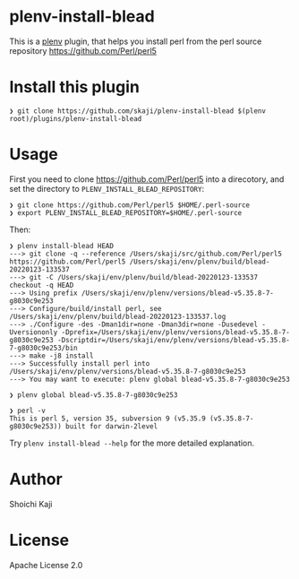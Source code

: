 # plenv-install-blead

This is a [plenv](https://github.com/tokuhirom/plenv) plugin,
that helps you install perl from the perl source repository https://github.com/Perl/perl5

# Install this plugin

```console
❯ git clone https://github.com/skaji/plenv-install-blead $(plenv root)/plugins/plenv-install-blead
```

# Usage

First you need to clone https://github.com/Perl/perl5 into a direcotory,
and set the directory to `PLENV_INSTALL_BLEAD_REPOSITORY`:

```console
❯ git clone https://github.com/Perl/perl5 $HOME/.perl-source
❯ export PLENV_INSTALL_BLEAD_REPOSITORY=$HOME/.perl-source
```

Then:

```console
❯ plenv install-blead HEAD
---> git clone -q --reference /Users/skaji/src/github.com/Perl/perl5 https://github.com/Perl/perl5 /Users/skaji/env/plenv/build/blead-20220123-133537
---> git -C /Users/skaji/env/plenv/build/blead-20220123-133537 checkout -q HEAD
---> Using prefix /Users/skaji/env/plenv/versions/blead-v5.35.8-7-g8030c9e253
---> Configure/build/install perl, see /Users/skaji/env/plenv/build/blead-20220123-133537.log
---> ./Configure -des -Dman1dir=none -Dman3dir=none -Dusedevel -Uversiononly -Dprefix=/Users/skaji/env/plenv/versions/blead-v5.35.8-7-g8030c9e253 -Dscriptdir=/Users/skaji/env/plenv/versions/blead-v5.35.8-7-g8030c9e253/bin
---> make -j8 install
---> Successfully install perl into /Users/skaji/env/plenv/versions/blead-v5.35.8-7-g8030c9e253
---> You may want to execute: plenv global blead-v5.35.8-7-g8030c9e253

❯ plenv global blead-v5.35.8-7-g8030c9e253

❯ perl -v
This is perl 5, version 35, subversion 9 (v5.35.9 (v5.35.8-7-g8030c9e253)) built for darwin-2level
```

Try `plenv install-blead --help` for the more detailed explanation.

# Author

Shoichi Kaji

# License

Apache License 2.0
